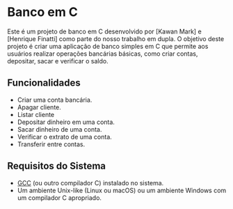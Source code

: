 # Banco em C

Este é um projeto de banco em C desenvolvido por [Kawan Mark] e [Henrique Finatti] como parte do nosso trabalho em dupla. O objetivo deste projeto é criar uma aplicação de banco simples em C que permite aos usuários realizar operações bancárias básicas, como criar contas, depositar, sacar e verificar o saldo.

## Funcionalidades

- Criar uma conta bancária.
- Apagar cliente.
- Listar cliente
- Depositar dinheiro em uma conta.
- Sacar dinheiro de uma conta.
- Verificar o extrato de uma conta.
- Transferir entre contas.

## Requisitos do Sistema

- [GCC](https://gcc.gnu.org/) (ou outro compilador C) instalado no sistema.
- Um ambiente Unix-like (Linux ou macOS) ou um ambiente Windows com um compilador C apropriado.



